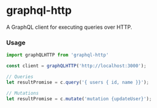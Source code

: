 # graphql-http

A GraphQL client for executing queries over HTTP.


### Usage

```javascript
import graphQLHTTP from 'graphql-http'

const client = graphQLHTTP('http://localhost:3000');

// Queries
let resultPromise = c.query('{ users { id, name }}');

// Mutations
let resultPromise = c.mutate('mutation {updateUser}');
```
